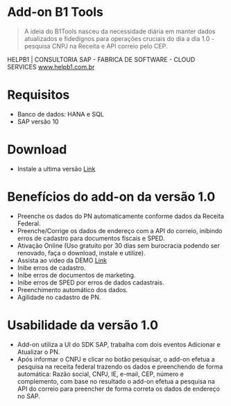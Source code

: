 # Add-on B1 Tools 

 > A ideia do B1Tools nasceu da necessidade diária em manter dados atualizados e fidedignos para operações cruciais do dia a dia 
 > 1.0 - pesquisa CNPJ na Receita e API correio pelo CEP.

HELPB1 | CONSULTORIA SAP - FABRICA DE SOFTWARE - CLOUD SERVICES
www.helpb1.com.br 

# Requisitos

* Banco de dados: HANA e SQL
* SAP versão 10

# Download

* Instale a ultima versão [Link](https://github.com/HelpB1/AddonHelpBuscaReceitaCEP-Free/releases/latest)

# Benefícios do add-on da versão 1.0

* Preenche os dados do PN automaticamente conforme dados da Receita Federal.
* Preenche/Corrige os dados de endereço com a API do correio, inibindo erros de cadastro para documentos fiscais e SPED. 
* Ativação Online (Uso gratuito por 30 dias sem burocracia podendo ser renovado, faça o download, instale e utilize).
* Assista ao video da DEMO [Link](https://drive.google.com/file/d/12KSHUEGxWIsx46pTIiZxvyGnV3SNYbGO/view?usp=sharing)
* Inibe erros de cadastro.
* Inibe erros de documentos de marketing.
* Inibe erros de SPED por erros de dados cadastrais.
* Preenchimento automático dos dados.
* Agilidade no cadastro de PN.

# Usabilidade da versão 1.0

* Add-on utiliza a UI do SDK SAP, trabalha com dois eventos Adicionar e Atualizar o PN.
* Após informar o CNPJ e clicar no botão pesquisar, o add-on efetua a pesquisa na receita federal trazendo os dados e preenchendo de forma automática: Razão social, CNPJ, IE, e-mail, CEP, número e complemento, com base no resultado o add-on efetua a pesquisa na API do correio para preencher de forma correta os dados de endereço no SAP.




